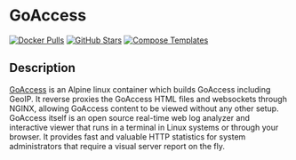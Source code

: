 # GoAccess

[![Docker Pulls](https://img.shields.io/docker/pulls/gregyankovoy/goaccess?style=flat-square&color=607D8B&label=docker%20pulls&logo=docker)](https://hub.docker.com/r/gregyankovoy/goaccess)
[![GitHub Stars](https://img.shields.io/github/stars/GregYankovoy/docker-goaccess?style=flat-square&color=607D8B&label=github%20stars&logo=github)](https://github.com/GregYankovoy/docker-goaccess)
[![Compose Templates](https://img.shields.io/static/v1?style=flat-square&color=607D8B&label=compose&message=templates)](https://github.com/GhostWriters/DockSTARTer/tree/master/compose/.apps/goaccess)

## Description

[GoAccess](https://goaccess.io/) is an Alpine linux container which builds GoAccess including GeoIP. It reverse proxies the GoAccess HTML files and websockets through NGINX, allowing GoAccess content to be viewed without any other setup. GoAccess itself is an open source real-time web log analyzer and interactive viewer that runs in a terminal in Linux systems or through your browser. It provides fast and valuable HTTP statistics for system administrators that require a visual server report on the fly.
